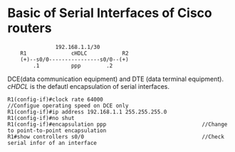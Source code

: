 # Basic of Serial Interfaces of Cisco routers

```
               192.168.1.1/30
    R1              cHDLC           R2
    (+)--s0/0----------------s0/0--(+)
        .1          ppp        .2
```
DCE(data communication equipment) and DTE (data terminal equipment).
_cHDCL_ is the defautl encapsulation of serial interfaces.
```
R1(config-if)#clock rate 64000                               //Configue operating speed on DCE only
R1(config-if)#ip address 192.168.1.1 255.255.255.0     
R1(config-if)#no shut
R1(config-if)#encapsulation ppp                              //Change to point-to-point encapsulation
R1#show controllers s0/0                                     //Check serial infor of an interface
```
